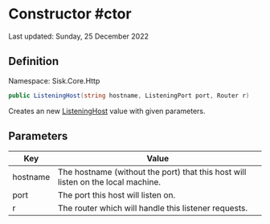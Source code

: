 # Constructor #ctor
Last updated: Sunday, 25 December 2022

## Definition
Namespace: Sisk.Core.Http

```csharp
public ListeningHost(string hostname, ListeningPort port, Router r)
```

Creates an new [ListeningHost](/spec/Sisk/Core/Http/ListeningHost) value with given parameters.

## Parameters

| Key | Value |
| --- | --- |
| hostname | The hostname (without the port) that this host will listen on the local machine. | 
| port | The port this host will listen on. | 
| r | The router which will handle this listener requests. | 


